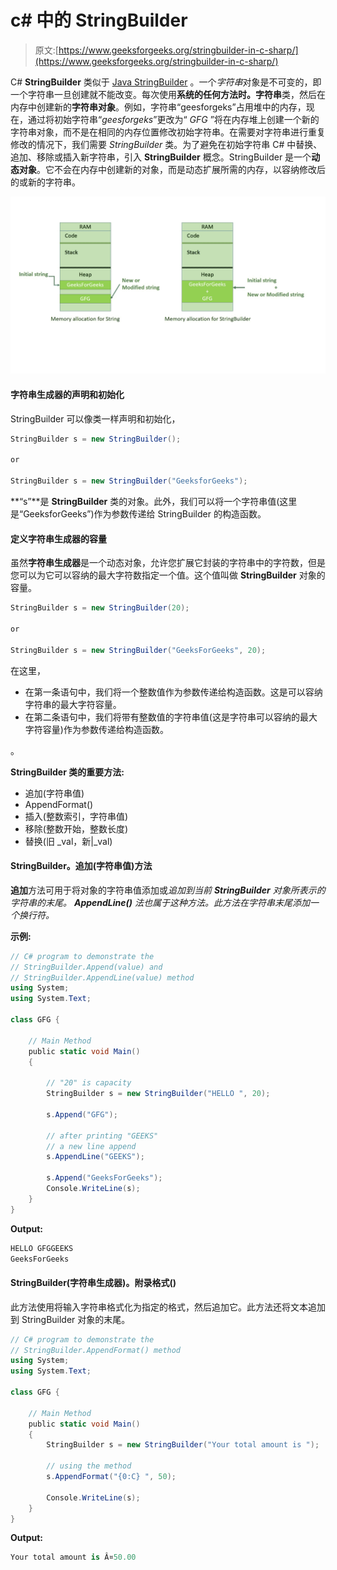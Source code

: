 # c# 中的 StringBuilder

> 原文:[https://www.geeksforgeeks.org/stringbuilder-in-c-sharp/](https://www.geeksforgeeks.org/stringbuilder-in-c-sharp/)

C# **StringBuilder** 类似于 [Java StringBuilder](https://www.geeksforgeeks.org/stringbuilder-class-in-java-with-examples/) 。一个*字符串*对象是不可变的，即一个字符串一旦创建就不能改变。每次使用**系统的任何方法时。字符串**类，然后在内存中创建新的**字符串对象**。例如，字符串“geesforgeks”占用堆中的内存，现在，通过将初始字符串“*geesforgeks*”更改为“ *GFG* ”将在内存堆上创建一个新的字符串对象，而不是在相同的内存位置修改初始字符串。在需要对字符串进行重复修改的情况下，我们需要 *StringBuilder* 类。为了避免在初始字符串 C# 中替换、追加、移除或插入新字符串，引入 **StringBuilder** 概念。StringBuilder 是一个**动态对象**。它不会在内存中创建新的对象，而是动态扩展所需的内存，以容纳修改后的或新的字符串。

![](img/7bb464bdcd393cfe2ab8bb9fd36cfc9d.png)

#### 字符串生成器的声明和初始化

StringBuilder 可以像类一样声明和初始化，

```cs
StringBuilder s = new StringBuilder();

or

StringBuilder s = new StringBuilder("GeeksforGeeks");

```

**“s”**是 **StringBuilder** 类的对象。此外，我们可以将一个字符串值(这里是“GeeksforGeeks”)作为参数传递给 StringBuilder 的构造函数。

#### 定义字符串生成器的容量

虽然**字符串生成器**是一个动态对象，允许您扩展它封装的字符串中的字符数，但是您可以为它可以容纳的最大字符数指定一个值。这个值叫做 **StringBuilder** 对象的容量。

```cs
StringBuilder s = new StringBuilder(20);

or

StringBuilder s = new StringBuilder("GeeksForGeeks", 20);

```

在这里，

*   在第一条语句中，我们将一个整数值作为参数传递给构造函数。这是可以容纳字符串的最大字符容量。
*   在第二条语句中，我们将带有整数值的字符串值(这是字符串可以容纳的最大字符容量)作为参数传递给构造函数。

。

**StringBuilder 类的重要方法:**

*   追加(字符串值)
*   AppendFormat()
*   插入(整数索引，字符串值)
*   移除(整数开始，整数长度)
*   替换(旧 _val，新|_val)

#### StringBuilder。追加(字符串值)方法

**追加**方法可用于将对象的字符串值添加或*追加到当前 **StringBuilder** 对象所表示的字符串的末尾。 **AppendLine()** 法也属于这种方法。此方法在字符串末尾添加一个换行符。*

**示例:**

```cs
// C# program to demonstrate the 
// StringBuilder.Append(value) and
// StringBuilder.AppendLine(value) method
using System;
using System.Text;

class GFG {

    // Main Method
    public static void Main()
    {

        // "20" is capacity
        StringBuilder s = new StringBuilder("HELLO ", 20);

        s.Append("GFG");

        // after printing "GEEKS"
        // a new line append
        s.AppendLine("GEEKS");

        s.Append("GeeksForGeeks");
        Console.WriteLine(s);
    }
}
```

**Output:**

```cs
HELLO GFGGEEKS
GeeksForGeeks

```

#### StringBuilder(字符串生成器)。附录格式()

此方法使用将输入字符串格式化为指定的格式，然后追加它。此方法还将文本追加到 StringBuilder 对象的末尾。

```cs
// C# program to demonstrate the 
// StringBuilder.AppendFormat() method
using System;
using System.Text;

class GFG {

    // Main Method
    public static void Main()
    {
        StringBuilder s = new StringBuilder("Your total amount is ");

        // using the method
        s.AppendFormat("{0:C} ", 50);

        Console.WriteLine(s);
    }
}
```

**Output:**

```cs
Your total amount is Â¤50.00

```